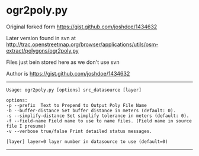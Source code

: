 
ogr2poly.py
===========

Original forked form https://gist.github.com/joshdoe/1434632

Later version found in svn at http://trac.openstreetmap.org/browser/applications/utils/osm-extract/polygons/ogr2poly.py


Files just bein stored here as we don't use svn

Author is https://gist.github.com/joshdoe/1434632

-----

```
Usage: ogr2poly.py [options] src_datasource [layer]

options:
-p --prefix  Text to Prepend to Output Poly File Name
-b --buffer-distance Set buffer distance in meters (default: 0).
-s --simplify-distance Set simplify tolerance in meters (default: 0).
-f --field-name Field name to use to name files. (Field name in source file I presume)
-v --verbose true/false Print detailed status messages.

[layer] layer=0 layer number in datasource to use (default=0)

```

------


